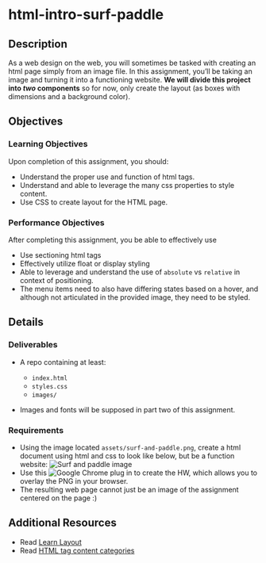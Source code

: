 # html-intro-surf-paddle

## Description
As a web design on the web, you will sometimes be tasked with creating an html page simply from an image file. In this assignment, you’ll be taking an image and turning it into a functioning website. **We will divide this project into *two* components** so for now, only create the layout (as boxes with dimensions and a background color).

## Objectives

### Learning Objectives

Upon completion of this assignment, you should:

* Understand the proper use and function of html tags.
* Understand and able to leverage the many css properties to style content.
* Use CSS to create layout for the HTML page.


### Performance Objectives

After completing this assignment, you be able to effectively use

* Use sectioning html tags
* Effectively utilize float or display styling
* Able to leverage and understand the use of `absolute` vs `relative` in context of positioning.
* The menu items need to also have differing states based on a hover, and although not articulated in the provided image, they need to be styled.


## Details

### Deliverables

* A repo containing at least:
  * `index.html`
  * `styles.css`
  * `images/`

* Images and fonts will be supposed in part two of this assignment.



### Requirements
* Using the image located `assets/surf-and-paddle.png`, create a html document using html and css to look like below, but be a function website: ![Surf and paddle image](assets/surf-and-paddle.png)
* Use this ![Google Chrome plug in](https://chrome.google.com/webstore/detail/perfectpixel-by-welldonec/dkaagdgjmgdmbnecmcefdhjekcoceebi?hl=en) to create the HW, which allows you to overlay the PNG in your browser.
* The resulting web page cannot just be an image of the assignment centered on the page :)


## Additional Resources

* Read [Learn Layout](http://learnlayout.com/)
* Read [HTML tag content categories](https://developer.mozilla.org/en-US/docs/Web/Guide/HTML/Content_categories)
